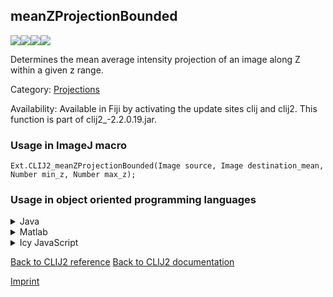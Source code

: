 ## meanZProjectionBounded
<img src="images/mini_empty_logo.png"/><img src="images/mini_clij2_logo.png"/><img src="images/mini_clijx_logo.png"/><img src="images/mini_empty_logo.png"/>

Determines the mean average intensity projection of an image along Z within a given z range.

Category: [Projections](https://clij.github.io/clij2-docs/reference__project)

Availability: Available in Fiji by activating the update sites clij and clij2.
This function is part of clij2_-2.2.0.19.jar.

### Usage in ImageJ macro
```
Ext.CLIJ2_meanZProjectionBounded(Image source, Image destination_mean, Number min_z, Number max_z);
```


### Usage in object oriented programming languages



<details>

<summary>
Java
</summary>
<pre class="highlight">// init CLIJ and GPU
import net.haesleinhuepf.clij2.CLIJ2;
import net.haesleinhuepf.clij.clearcl.ClearCLBuffer;
CLIJ2 clij2 = CLIJ2.getInstance();

// get input parameters
ClearCLBuffer source = clij2.push(sourceImagePlus);
destination_mean = clij2.create(source);
int min_z = 10;
int max_z = 20;
</pre>

<pre class="highlight">
// Execute operation on GPU
clij2.meanZProjectionBounded(source, destination_mean, min_z, max_z);
</pre>

<pre class="highlight">
// show result
destination_meanImagePlus = clij2.pull(destination_mean);
destination_meanImagePlus.show();

// cleanup memory on GPU
clij2.release(source);
clij2.release(destination_mean);
</pre>

</details>



<details>

<summary>
Matlab
</summary>
<pre class="highlight">% init CLIJ and GPU
clij2 = init_clatlab();

% get input parameters
source = clij2.pushMat(source_matrix);
destination_mean = clij2.create(source);
min_z = 10;
max_z = 20;
</pre>

<pre class="highlight">
% Execute operation on GPU
clij2.meanZProjectionBounded(source, destination_mean, min_z, max_z);
</pre>

<pre class="highlight">
% show result
destination_mean = clij2.pullMat(destination_mean)

% cleanup memory on GPU
clij2.release(source);
clij2.release(destination_mean);
</pre>

</details>



<details>

<summary>
Icy JavaScript
</summary>
<pre class="highlight">// init CLIJ and GPU
importClass(net.haesleinhuepf.clicy.CLICY);
importClass(Packages.icy.main.Icy);

clij2 = CLICY.getInstance();

// get input parameters
source_sequence = getSequence();
source = clij2.pushSequence(source_sequence);
destination_mean = clij2.create(source);
min_z = 10;
max_z = 20;
</pre>

<pre class="highlight">
// Execute operation on GPU
clij2.meanZProjectionBounded(source, destination_mean, min_z, max_z);
</pre>

<pre class="highlight">
// show result
destination_mean_sequence = clij2.pullSequence(destination_mean)
Icy.addSequence(destination_mean_sequence);
// cleanup memory on GPU
clij2.release(source);
clij2.release(destination_mean);
</pre>

</details>



[Back to CLIJ2 reference](https://clij.github.io/clij2-docs/reference)
[Back to CLIJ2 documentation](https://clij.github.io/clij2-docs)

[Imprint](https://clij.github.io/imprint)
